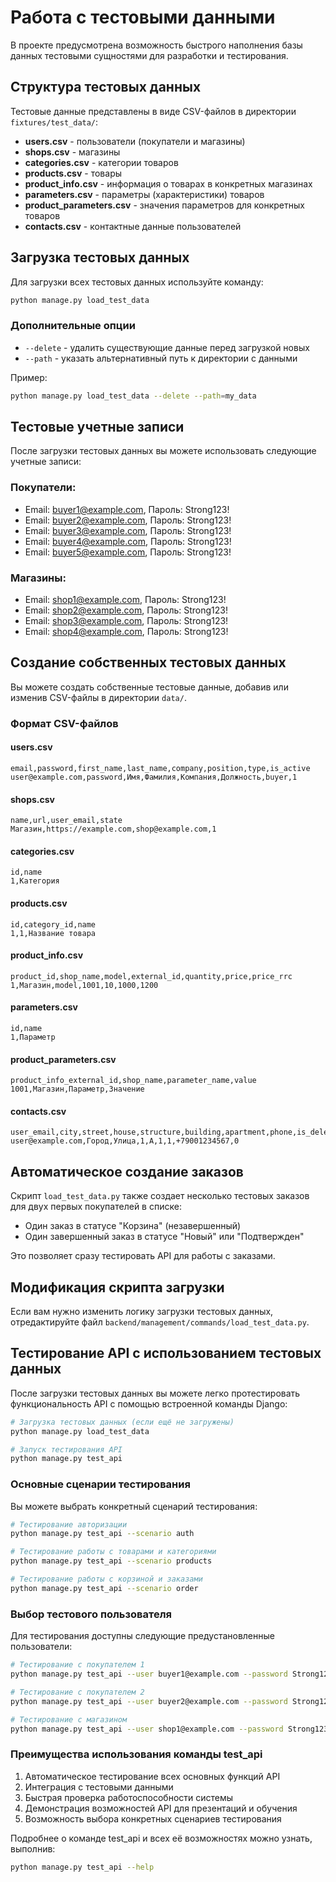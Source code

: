 # Работа с тестовыми данными

В проекте предусмотрена возможность быстрого наполнения базы данных тестовыми сущностями для разработки и тестирования. 

## Структура тестовых данных

Тестовые данные представлены в виде CSV-файлов в директории `fixtures/test_data/`:

- **users.csv** - пользователи (покупатели и магазины)
- **shops.csv** - магазины 
- **categories.csv** - категории товаров
- **products.csv** - товары
- **product_info.csv** - информация о товарах в конкретных магазинах
- **parameters.csv** - параметры (характеристики) товаров
- **product_parameters.csv** - значения параметров для конкретных товаров
- **contacts.csv** - контактные данные пользователей

## Загрузка тестовых данных

Для загрузки всех тестовых данных используйте команду:

```bash
python manage.py load_test_data
```

### Дополнительные опции

- `--delete` - удалить существующие данные перед загрузкой новых
- `--path` - указать альтернативный путь к директории с данными

Пример:
```bash
python manage.py load_test_data --delete --path=my_data
```

## Тестовые учетные записи

После загрузки тестовых данных вы можете использовать следующие учетные записи:

### Покупатели:
- Email: buyer1@example.com, Пароль: Strong123!
- Email: buyer2@example.com, Пароль: Strong123!
- Email: buyer3@example.com, Пароль: Strong123!
- Email: buyer4@example.com, Пароль: Strong123!
- Email: buyer5@example.com, Пароль: Strong123!

### Магазины:
- Email: shop1@example.com, Пароль: Strong123!
- Email: shop2@example.com, Пароль: Strong123!
- Email: shop3@example.com, Пароль: Strong123!
- Email: shop4@example.com, Пароль: Strong123!

## Создание собственных тестовых данных

Вы можете создать собственные тестовые данные, добавив или изменив CSV-файлы в директории `data/`. 

### Формат CSV-файлов

#### users.csv
```
email,password,first_name,last_name,company,position,type,is_active
user@example.com,password,Имя,Фамилия,Компания,Должность,buyer,1
```

#### shops.csv
```
name,url,user_email,state
Магазин,https://example.com,shop@example.com,1
```

#### categories.csv
```
id,name
1,Категория
```

#### products.csv
```
id,category_id,name
1,1,Название товара
```

#### product_info.csv
```
product_id,shop_name,model,external_id,quantity,price,price_rrc
1,Магазин,model,1001,10,1000,1200
```

#### parameters.csv
```
id,name
1,Параметр
```

#### product_parameters.csv
```
product_info_external_id,shop_name,parameter_name,value
1001,Магазин,Параметр,Значение
```

#### contacts.csv
```
user_email,city,street,house,structure,building,apartment,phone,is_deleted
user@example.com,Город,Улица,1,A,1,1,+79001234567,0
```

## Автоматическое создание заказов

Скрипт `load_test_data.py` также создает несколько тестовых заказов для двух первых покупателей в списке:
- Один заказ в статусе "Корзина" (незавершенный)
- Один завершенный заказ в статусе "Новый" или "Подтвержден"

Это позволяет сразу тестировать API для работы с заказами.

## Модификация скрипта загрузки

Если вам нужно изменить логику загрузки тестовых данных, отредактируйте файл `backend/management/commands/load_test_data.py`.

## Тестирование API с использованием тестовых данных

После загрузки тестовых данных вы можете легко протестировать функциональность API с помощью встроенной команды Django:

```bash
# Загрузка тестовых данных (если ещё не загружены)
python manage.py load_test_data

# Запуск тестирования API
python manage.py test_api
```

### Основные сценарии тестирования

Вы можете выбрать конкретный сценарий тестирования:

```bash
# Тестирование авторизации
python manage.py test_api --scenario auth

# Тестирование работы с товарами и категориями
python manage.py test_api --scenario products

# Тестирование работы с корзиной и заказами
python manage.py test_api --scenario order
```

### Выбор тестового пользователя

Для тестирования доступны следующие предустановленные пользователи:

```bash
# Тестирование с покупателем 1
python manage.py test_api --user buyer1@example.com --password Strong123!

# Тестирование с покупателем 2
python manage.py test_api --user buyer2@example.com --password Strong123!

# Тестирование с магазином
python manage.py test_api --user shop1@example.com --password Strong123!
```

### Преимущества использования команды test_api

1. Автоматическое тестирование всех основных функций API
2. Интеграция с тестовыми данными
3. Быстрая проверка работоспособности системы
4. Демонстрация возможностей API для презентаций и обучения
5. Возможность выбора конкретных сценариев тестирования

Подробнее о команде test_api и всех её возможностях можно узнать, выполнив:

```bash
python manage.py test_api --help
```
